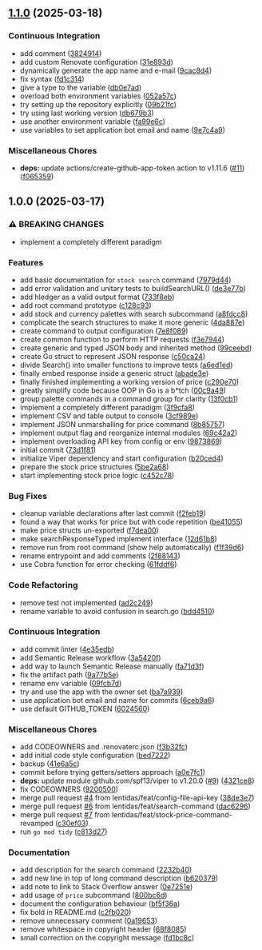 ## [1.1.0](https://github.com/lentidas/hledger-price-tracker/compare/v1.0.0...v1.1.0) (2025-03-18)

### Continuous Integration

* add comment ([3824914](https://github.com/lentidas/hledger-price-tracker/commit/38249140310aee465b87e3ff890180d1805d063e))
* add custom Renovate configuration ([31e893d](https://github.com/lentidas/hledger-price-tracker/commit/31e893d3a4065745b7cec259d48f7951c0ba1bde))
* dynamically generate the app name and e-mail ([9cac8d4](https://github.com/lentidas/hledger-price-tracker/commit/9cac8d46e007cec6ad465a7a2844de2979301f14))
* fix syntax ([fd1c314](https://github.com/lentidas/hledger-price-tracker/commit/fd1c3142078c63530242721c042662713ef411ef))
* give a type to the variable ([db0e7ad](https://github.com/lentidas/hledger-price-tracker/commit/db0e7adfb8dab1dced3742785201efb3630684dc))
* overload both environment variables ([052a57c](https://github.com/lentidas/hledger-price-tracker/commit/052a57cd8a035de4c3bb31988108a1950db4dd9a))
* try setting up the repository explicitly ([09b21fc](https://github.com/lentidas/hledger-price-tracker/commit/09b21fc285674b5f160192cbec0ff9d26ef70b64))
* try using last working version ([db679b3](https://github.com/lentidas/hledger-price-tracker/commit/db679b35358a083bf4aa03bbedb19b3287e23fbe))
* use another environment variable ([fa99e6c](https://github.com/lentidas/hledger-price-tracker/commit/fa99e6cac118bfd5417c944b5d8215f87bd9b0d4))
* use variables to set application bot email and name ([9e7c4a9](https://github.com/lentidas/hledger-price-tracker/commit/9e7c4a99f18cdd1f20b29a3d076d3fd4a29285c3))

### Miscellaneous Chores

* **deps:** update actions/create-github-app-token action to v1.11.6 ([#11](https://github.com/lentidas/hledger-price-tracker/issues/11)) ([f065359](https://github.com/lentidas/hledger-price-tracker/commit/f065359fa11500c6cdc145cb953d73ea3d60ea1c))

## 1.0.0 (2025-03-17)

### ⚠ BREAKING CHANGES

* implement a completely different paradigm

### Features

* add basic documentation for `stock search` command ([7979d44](https://github.com/lentidas/hledger-price-tracker/commit/7979d4411e9180b6b7ba3d52cf5423bc0fe6a10a))
* add error validation and unitary tests to buildSearchURL() ([de3e77b](https://github.com/lentidas/hledger-price-tracker/commit/de3e77b3d47c5cb57a47c5efbfd6ea752e89a590))
* add hledger as a valid output format ([733f8eb](https://github.com/lentidas/hledger-price-tracker/commit/733f8ebc3afaa53c0a396a9e229f2a9902829e11))
* add root command prototype ([c128c93](https://github.com/lentidas/hledger-price-tracker/commit/c128c939113efac35fe93b7086a3d9894a862612))
* add stock and currency palettes with search subcommand ([a8fdcc8](https://github.com/lentidas/hledger-price-tracker/commit/a8fdcc84c52a6bc521146ab608509e8f5f5d8ea0))
* complicate the search structures to make it more generic ([4da887e](https://github.com/lentidas/hledger-price-tracker/commit/4da887eafb61eb160e1241bcf1f16b873a54cf44))
* create command to output configuration ([7e8f089](https://github.com/lentidas/hledger-price-tracker/commit/7e8f089873c79977a8c1d371441141d10060fc9b))
* create common function to perform HTTP requests ([f3e7944](https://github.com/lentidas/hledger-price-tracker/commit/f3e794410ee4a05ca2baae35b974494bd7287d9b))
* create generic and typed JSON body and inherited method ([99ceebd](https://github.com/lentidas/hledger-price-tracker/commit/99ceebd1b9681b6f4d034ef263bd134102e53e58))
* create Go struct to represent JSON response ([c50ca24](https://github.com/lentidas/hledger-price-tracker/commit/c50ca2410abab8da969c4fcf8db68be5fde3396b))
* divide Search() into smaller functions to improve tests ([a6ed1ed](https://github.com/lentidas/hledger-price-tracker/commit/a6ed1edcc7a1ee0e869997bc39d0952dd7d245aa))
* finally embed response inside a generic struct ([abade3e](https://github.com/lentidas/hledger-price-tracker/commit/abade3ed4892382a2b2f1f2cdcaa01ca180d369f))
* finally finished implementing a working version of price ([c290e70](https://github.com/lentidas/hledger-price-tracker/commit/c290e708afa09b48fd657edd31dea0ddbb718c4d))
* greatly simplify code because OOP in Go is a b*tch ([00c9a49](https://github.com/lentidas/hledger-price-tracker/commit/00c9a49b70a9001dc3759c3f691361b01e1b1694))
* group palette commands in a command group for clarity ([13f0cb1](https://github.com/lentidas/hledger-price-tracker/commit/13f0cb130f4955aa7a603c6a2a812d2aae3734c9))
* implement a completely different paradigm ([3f9cfa8](https://github.com/lentidas/hledger-price-tracker/commit/3f9cfa8ab28adc704276d5dc185289ab6950d109))
* implement CSV and table output to console ([3cf989e](https://github.com/lentidas/hledger-price-tracker/commit/3cf989e6bfe3a5559eabf6ad1f7bca4cf9e08cd9))
* implement JSON unmarshalling for price command ([8b85757](https://github.com/lentidas/hledger-price-tracker/commit/8b857572d3e26c6af30278b204e57b0cb142df8d))
* implement output flag and reorganize internal modules ([69c42a2](https://github.com/lentidas/hledger-price-tracker/commit/69c42a2a1f2a49ef274b029699725c2b7c8e1723))
* implement overloading API key from config or env ([9873869](https://github.com/lentidas/hledger-price-tracker/commit/9873869af9510568bd0617b2dc47ae4d6ccc09f9))
* initial commit ([73d1f81](https://github.com/lentidas/hledger-price-tracker/commit/73d1f81c5487b431b42c65b58209161fb65045df))
* initialize Viper dependency and start configuration ([b20ced4](https://github.com/lentidas/hledger-price-tracker/commit/b20ced4cf3b973e0285c97c2e62a3dcc05fa5d38))
* prepare the stock price structures ([5be2a68](https://github.com/lentidas/hledger-price-tracker/commit/5be2a6860bfb50b742fc308b816fefefbb9c3b39))
* start implementing stock price logic ([c452c78](https://github.com/lentidas/hledger-price-tracker/commit/c452c78d8a11db269d5a4e68dc4880c63cf1f40d))

### Bug Fixes

* cleanup variable declarations after last commit ([f2feb19](https://github.com/lentidas/hledger-price-tracker/commit/f2feb19b482289ebcec46de2ed54cd16d67f7d5e))
* found a way that works for price but with code repetition ([be41055](https://github.com/lentidas/hledger-price-tracker/commit/be410554f98223613617d3784c18a4beca2ec0bd))
* make price structs un-exported ([f7dea00](https://github.com/lentidas/hledger-price-tracker/commit/f7dea00dff9d457174cd19a035d3ae5e19d9ea30))
* make searchResponseTyped implement interface ([12d61b8](https://github.com/lentidas/hledger-price-tracker/commit/12d61b840da3de965722a8deb35caf066747f703))
* remove run from root command (show help automatically) ([f1f39d6](https://github.com/lentidas/hledger-price-tracker/commit/f1f39d69a97a073f13e819bea7f04dc6c45281e1))
* rename entrypoint and add comments ([2f88143](https://github.com/lentidas/hledger-price-tracker/commit/2f88143bcd151b674422646a34eb8814a72ba075))
* use Cobra function for error checking ([61fddf6](https://github.com/lentidas/hledger-price-tracker/commit/61fddf632999ec47dd50e09f1deb605e62ee8cf7))

### Code Refactoring

* remove test not implemented ([ad2c249](https://github.com/lentidas/hledger-price-tracker/commit/ad2c2492ac21fd1d1bbd373665d12b9bd2b78ce6))
* rename variable to avoid confusion in search.go ([bdd4510](https://github.com/lentidas/hledger-price-tracker/commit/bdd4510a6afbee3a408ea47aaec1e1258397d272))

### Continuous Integration

* add commit linter ([4e35edb](https://github.com/lentidas/hledger-price-tracker/commit/4e35edbbb1a48e5a7d5380ce45d968ea3be46d09))
* add Semantic Release workflow ([3a5420f](https://github.com/lentidas/hledger-price-tracker/commit/3a5420fa069a80b0c5b79f345dd4dc51052bf986))
* add way to launch Semantic Release manually ([fa71d3f](https://github.com/lentidas/hledger-price-tracker/commit/fa71d3f85397174764135ef1d3dd64425141cc52))
* fix the artifact path ([9a77b5e](https://github.com/lentidas/hledger-price-tracker/commit/9a77b5e2886c2f434c47db5eec4f169dba93ad4e))
* rename env variable ([09fcb7d](https://github.com/lentidas/hledger-price-tracker/commit/09fcb7d237afd8fb4ce4ffd66cb2aba22a0be095))
* try and use the app with the owner set ([ba7a939](https://github.com/lentidas/hledger-price-tracker/commit/ba7a9395dd39e20af7a379ea4b9ae640da7f5864))
* use application bot email and name for commits ([6ceb9a6](https://github.com/lentidas/hledger-price-tracker/commit/6ceb9a629aca8abb8a8a833c9cf94de0dcf280e4))
* use default GITHUB_TOKEN ([6024560](https://github.com/lentidas/hledger-price-tracker/commit/602456003daa71f00632013ac3da758436354728))

### Miscellaneous Chores

* add CODEOWNERS and .renovaterc.json ([f3b32fc](https://github.com/lentidas/hledger-price-tracker/commit/f3b32fc3889e63022e519e7b5e9c9196c3896904))
* add initial code style configuration ([bed7222](https://github.com/lentidas/hledger-price-tracker/commit/bed7222c3424b9f86387c089d49fde7766494e00))
* backup ([41e6a5c](https://github.com/lentidas/hledger-price-tracker/commit/41e6a5c29f4626e96725bc3f6ce1a60ab38e7a98))
* commit before trying getters/setters approach ([a0e7fc1](https://github.com/lentidas/hledger-price-tracker/commit/a0e7fc19e731296f5bb7a3c23c6e58751405240f))
* **deps:** update module github.com/spf13/viper to v1.20.0 ([#9](https://github.com/lentidas/hledger-price-tracker/issues/9)) ([4321ce8](https://github.com/lentidas/hledger-price-tracker/commit/4321ce87c490b4ced63d73c75497e7bf7e7b4278))
* fix CODEOWNERS ([9200500](https://github.com/lentidas/hledger-price-tracker/commit/9200500a5ac75cbd576ba4b9ded790557b640c69))
* merge pull request [#4](https://github.com/lentidas/hledger-price-tracker/issues/4) from lentidas/feat/config-file-api-key ([38de3e7](https://github.com/lentidas/hledger-price-tracker/commit/38de3e7923ea18b860cfe603c90465fdc92bb8fb))
* merge pull request [#6](https://github.com/lentidas/hledger-price-tracker/issues/6) from lentidas/feat/search-command ([dac6296](https://github.com/lentidas/hledger-price-tracker/commit/dac62966ee4f17dc9e0d551b4e01318ca310d62c))
* merge pull request [#7](https://github.com/lentidas/hledger-price-tracker/issues/7) from lentidas/feat/stock-price-command-revamped ([c30ef03](https://github.com/lentidas/hledger-price-tracker/commit/c30ef039c24ce2cb059244d1e82c3c5e9b35926e))
* run `go mod tidy` ([c813d27](https://github.com/lentidas/hledger-price-tracker/commit/c813d27c8a28de2cfb4d5adf55a098357654d44d))

### Documentation

* add description for the search command ([2232b40](https://github.com/lentidas/hledger-price-tracker/commit/2232b40bd0e2098811d4da08e0266b06608da266))
* add new line in top of long command description ([b620379](https://github.com/lentidas/hledger-price-tracker/commit/b620379af6cf00345f8ad7a467a9bee2ade05ee2))
* add note to link to Stack Overflow answer ([0e7251e](https://github.com/lentidas/hledger-price-tracker/commit/0e7251ed5f35d20dc43e94c05d31f3f8d764319c))
* add usage of `price` subcommand ([800bc6d](https://github.com/lentidas/hledger-price-tracker/commit/800bc6d0fde0a5f12b840255123f765dd2d3e4c7))
* document the configuration behaviour ([bf5f36a](https://github.com/lentidas/hledger-price-tracker/commit/bf5f36aadc726049b952b3350509696a6a694368))
* fix bold in README.md ([c2fb020](https://github.com/lentidas/hledger-price-tracker/commit/c2fb020d6097d0f9afc7555b7e2760104a6cb21b))
* remove unnecessary comment ([0a19653](https://github.com/lentidas/hledger-price-tracker/commit/0a19653fe70942ac4526d7cfd5cf331a23313f28))
* remove whitespace in copyright header ([68f8085](https://github.com/lentidas/hledger-price-tracker/commit/68f808513b77b264898fb911d98bc2b313cb77f3))
* small correction on the copyright message ([fd1bc8c](https://github.com/lentidas/hledger-price-tracker/commit/fd1bc8cb534494e75a3ae58c84c79bdae57a4a65))
